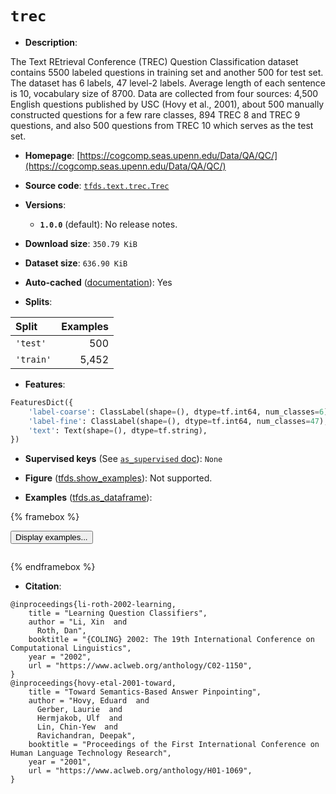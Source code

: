 <div itemscope itemtype="http://schema.org/Dataset">
  <div itemscope itemprop="includedInDataCatalog" itemtype="http://schema.org/DataCatalog">
    <meta itemprop="name" content="TensorFlow Datasets" />
  </div>
  <meta itemprop="name" content="trec" />
  <meta itemprop="description" content="The Text REtrieval Conference (TREC) Question Classification dataset contains 5500 labeled questions in training set and another 500 for test set. The dataset has 6 labels, 47 level-2 labels. Average length of each sentence is 10, vocabulary size of 8700.&#10;Data are collected from four sources: 4,500 English questions published by USC (Hovy et al., 2001), about 500 manually constructed questions for a few rare classes, 894 TREC 8 and TREC 9 questions, and also 500 questions from TREC 10 which serves as the test set.&#10;&#10;To use this dataset:&#10;&#10;```python&#10;import tensorflow_datasets as tfds&#10;&#10;ds = tfds.load(&#x27;trec&#x27;, split=&#x27;train&#x27;)&#10;for ex in ds.take(4):&#10;  print(ex)&#10;```&#10;&#10;See [the guide](https://www.tensorflow.org/datasets/overview) for more&#10;informations on [tensorflow_datasets](https://www.tensorflow.org/datasets).&#10;&#10;" />
  <meta itemprop="url" content="https://www.tensorflow.org/datasets/catalog/trec" />
  <meta itemprop="sameAs" content="https://cogcomp.seas.upenn.edu/Data/QA/QC/" />
  <meta itemprop="citation" content="@inproceedings{li-roth-2002-learning,&#10;    title = &quot;Learning Question Classifiers&quot;,&#10;    author = &quot;Li, Xin  and&#10;      Roth, Dan&quot;,&#10;    booktitle = &quot;{COLING} 2002: The 19th International Conference on Computational Linguistics&quot;,&#10;    year = &quot;2002&quot;,&#10;    url = &quot;https://www.aclweb.org/anthology/C02-1150&quot;,&#10;}&#10;@inproceedings{hovy-etal-2001-toward,&#10;    title = &quot;Toward Semantics-Based Answer Pinpointing&quot;,&#10;    author = &quot;Hovy, Eduard  and&#10;      Gerber, Laurie  and&#10;      Hermjakob, Ulf  and&#10;      Lin, Chin-Yew  and&#10;      Ravichandran, Deepak&quot;,&#10;    booktitle = &quot;Proceedings of the First International Conference on Human Language Technology Research&quot;,&#10;    year = &quot;2001&quot;,&#10;    url = &quot;https://www.aclweb.org/anthology/H01-1069&quot;,&#10;}" />
</div>

# `trec`

*   **Description**:

The Text REtrieval Conference (TREC) Question Classification dataset contains
5500 labeled questions in training set and another 500 for test set. The dataset
has 6 labels, 47 level-2 labels. Average length of each sentence is 10,
vocabulary size of 8700. Data are collected from four sources: 4,500 English
questions published by USC (Hovy et al., 2001), about 500 manually constructed
questions for a few rare classes, 894 TREC 8 and TREC 9 questions, and also 500
questions from TREC 10 which serves as the test set.

*   **Homepage**:
    [https://cogcomp.seas.upenn.edu/Data/QA/QC/](https://cogcomp.seas.upenn.edu/Data/QA/QC/)

*   **Source code**:
    [`tfds.text.trec.Trec`](https://github.com/tensorflow/datasets/tree/master/tensorflow_datasets/text/trec/trec.py)

*   **Versions**:

    *   **`1.0.0`** (default): No release notes.

*   **Download size**: `350.79 KiB`

*   **Dataset size**: `636.90 KiB`

*   **Auto-cached**
    ([documentation](https://www.tensorflow.org/datasets/performances#auto-caching)):
    Yes

*   **Splits**:

Split     | Examples
:-------- | -------:
`'test'`  | 500
`'train'` | 5,452

*   **Features**:

```python
FeaturesDict({
    'label-coarse': ClassLabel(shape=(), dtype=tf.int64, num_classes=6),
    'label-fine': ClassLabel(shape=(), dtype=tf.int64, num_classes=47),
    'text': Text(shape=(), dtype=tf.string),
})
```

*   **Supervised keys** (See
    [`as_supervised` doc](https://www.tensorflow.org/datasets/api_docs/python/tfds/load#args)):
    `None`

*   **Figure**
    ([tfds.show_examples](https://www.tensorflow.org/datasets/api_docs/python/tfds/visualization/show_examples)):
    Not supported.

*   **Examples**
    ([tfds.as_dataframe](https://www.tensorflow.org/datasets/api_docs/python/tfds/as_dataframe)):

<!-- mdformat off(HTML should not be auto-formatted) -->

{% framebox %}

<button id="displaydataframe">Display examples...</button>
<div id="dataframecontent" style="overflow-x:scroll"></div>
<script src="https://www.gstatic.com/external_hosted/jquery2.min.js"></script>
<script>
var url = "https://storage.googleapis.com/tfds-data/visualization/dataframe/trec-1.0.0.html";
$(document).ready(() => {
  $("#displaydataframe").click((event) => {
    // Disable the button after clicking (dataframe loaded only once).
    $("#displaydataframe").prop("disabled", true);

    // Pre-fetch and display the content
    $.get(url, (data) => {
      $("#dataframecontent").html(data);
    }).fail(() => {
      $("#dataframecontent").html(
        'Error loading examples. If the error persist, please open '
        + 'a new issue.'
      );
    });
  });
});
</script>

{% endframebox %}

<!-- mdformat on -->

*   **Citation**:

```
@inproceedings{li-roth-2002-learning,
    title = "Learning Question Classifiers",
    author = "Li, Xin  and
      Roth, Dan",
    booktitle = "{COLING} 2002: The 19th International Conference on Computational Linguistics",
    year = "2002",
    url = "https://www.aclweb.org/anthology/C02-1150",
}
@inproceedings{hovy-etal-2001-toward,
    title = "Toward Semantics-Based Answer Pinpointing",
    author = "Hovy, Eduard  and
      Gerber, Laurie  and
      Hermjakob, Ulf  and
      Lin, Chin-Yew  and
      Ravichandran, Deepak",
    booktitle = "Proceedings of the First International Conference on Human Language Technology Research",
    year = "2001",
    url = "https://www.aclweb.org/anthology/H01-1069",
}
```
